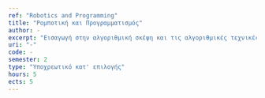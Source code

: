 ```yaml
---
ref: "Robotics and Programming"
title: "Ρομποτική και Προγραμματισμός"
author: -
excerpt: "Εισαγωγή στην αλγοριθμική σκέψη και τις αλγοριθμικές τεχνικές. Εκμάθηση των βασικών αρχών του προγραμματισμού και των κυριότερων συντακτικών δομών των σύγχρονων γλωσσών προγραμματισμού. Εξοικείωση με γραφικά περιβάλλοντα συγγραφής και εκτέλεσης προγραμμάτων. Εισαγωγή στον προγραμματισμό μικρο-ρομποτικών συσκευών. Εφαρμογή προγραμματιστικών τεχνικών στη ρομποτική. "
uri: "-"
code: -
semester: 2
type: "Υποχρεωτικό κατ' επιλογής"
hours: 5
ects: 5
---
```

  
  
